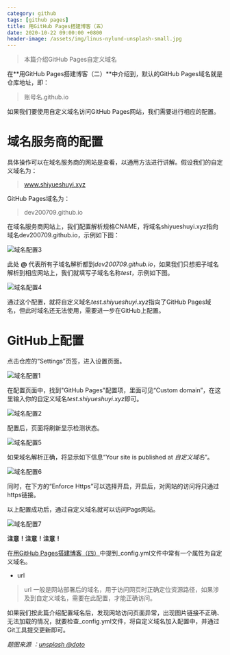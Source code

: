 ```yaml
---
category: github
tags: [github pages]
title: 用GitHub Pages搭建博客（五）
date: 2020-10-22 09:00:00 +0800
header-image: /assets/img/linus-nylund-unsplash-small.jpg
---
```


> 本篇介绍GitHub Pages自定义域名

在**用GitHub Pages搭建博客（二）**中介绍到，默认的GitHub Pages域名就是仓库地址，即：
> 账号名.github.io

<!-- more -->

如果我们要使用自定义域名访问GitHub Pages网站，我们需要进行相应的配置。

# 域名服务商的配置

具体操作可以在域名服务商的网站是查看，以通用方法进行讲解。假设我们的自定义域名为：

> www.shiyueshuyi.xyz

GitHub Pages域名为：

> dev200709.github.io

在域名服务商网站上，我们配置解析规格CNAME，将域名shiyueshuyi.xyz指向域名dev200709.github.io，示例如下图：

![域名配置3](/assets/img/githubpages/domain3.jpg)

此处 **@** 代表所有子域名解析都到*dev200709.github.io*，如果我们只想把子域名解析到相应网站上，我们就填写子域名名称*test*，示例如下图。

![域名配置4](/assets/img/githubpages/domain4.jpg)

通过这个配置，就将自定义域名*test.shiyueshuyi.xyz*指向了GitHub Pages域名，但此时域名还无法使用，需要进一步在GitHub上配置。

# GitHub上配置

点击仓库的“Settings”页签，进入设置页面。

![域名配置1](/assets/img/githubpages/domain.jpg)

在配置页面中，找到"GitHub Pages"配置项，里面可见“Custom domain”，在这里输入你的自定义域名*test.shiyueshuyi.xyz*即可。

![域名配置2](/assets/img/githubpages/domain2.jpg)

配置后，页面将刷新显示检测状态。

![域名配置5](/assets/img/githubpages/domain5.jpg)

如果域名解析正确，将显示如下信息“Your site is published at *自定义域名*”。

![域名配置6](/assets/img/githubpages/domain6.jpg)

同时，在下方的“Enforce Https”可以选择开启，开启后，对网站的访问将只通过https链接。

以上配置成功后，通过自定义域名就可以访问Pags网站。

![域名配置7](/assets/img/githubpages/domain7.jpg)

**注意！注意！注意！**

在[用GitHub Pages搭建博客（四）](/create-github-pages-fourth)中提到_config.yml文件中常有一个属性为自定义域名。

- url

> url 一般是网站部署后的域名，用于访问网页时正确定位资源路径，如果涉及到自定义域名，需要在此配置，才能正确访问。

如果我们按此篇介绍配置域名后，发现网站访问页面异常，出现图片链接不正确、无法加载的情况，就要检查_config.yml文件，将自定义域名加入配置中，并通过Git工具提交更新即可。

*题图来源 ：[unsplash @doto](https://unsplash.com/@doto)*
